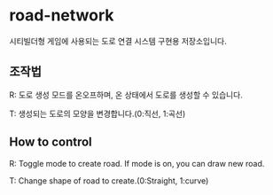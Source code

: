 # road-network
시티빌더형 게임에 사용되는 도로 연결 시스템 구현용 저장소입니다.

## 조작법
R: 도로 생성 모드를 온오프하며, 온 상태에서 도로를 생성할 수 있습니다.

T: 생성되는 도로의 모양을 변경합니다.(0:직선, 1:곡선)

## How to control
R: Toggle mode to create road. If mode is on, you can draw new road.

T: Change shape of road to create.(0:Straight, 1:curve)
